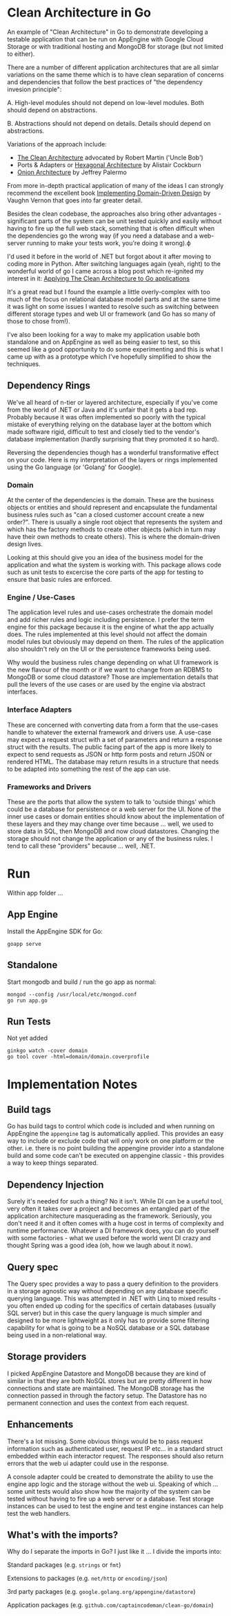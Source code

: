 # Clean Architecture in Go

An example of "Clean Architecture" in Go to demonstrate developing a testable
application that can be run on AppEngine with Google Cloud Storage or with 
traditional hosting and MongoDB for storage (but not limited to either).

There are a number of different application architectures that are all simlar
variations on the same theme which is to have clean separation of concerns and 
dependencies that follow the best practices of "the dependency invesion principle":

A. High-level modules should not depend on low-level modules. Both should depend on abstractions.

B. Abstractions should not depend on details. Details should depend on abstractions.

Variations of the approach include:

* [The Clean Architecture](https://blog.8thlight.com/uncle-bob/2012/08/13/the-clean-architecture.html) advocated by Robert Martin ('Uncle Bob')
* Ports & Adapters or [Hexagonal Architecture](http://alistair.cockburn.us/Hexagonal+architecture) by Alistair Cockburn
* [Onion Architecture](http://jeffreypalermo.com/blog/the-onion-architecture-part-1/) by Jeffrey Palermo

From more in-depth practical application of many of the ideas I can strongly 
recommend the excellent book [Implementing Domain-Driven Design](http://www.amazon.com/Implementing-Domain-Driven-Design-Vaughn-Vernon/dp/0321834577)
by Vaughn Vernon that goes into far greater detail.

Besides the clean codebase, the approaches also bring other advantages - significant
parts of the system can be unit tested quickly and easily without having to fire 
up the full web stack, something that is often difficult when the dependencies 
go the wrong way (if you need a database and a web-server running to make your 
tests work, you're doing it wrong).ф

I'd used it before in the world of .NET but forgot about it after moving to coding
more in Python. After switching languages again (yeah, right) to the wonderful 
world of go I came across a blog post which re-ignited my interest in it:
[Applying The Clean Architecture to Go applications](http://manuel.kiessling.net/2012/09/28/applying-the-clean-architecture-to-go-applications/)

It's a great read but I found the example a little overly-complex with too much of
the focus on relational database model parts and at the same time it was light
on some issues I wanted to resolve such as switching between different storage types
and web UI or framework (and Go has so many of those to chose from!).

I've also been looking for a way to make my application usable both standalone
and on AppEngine as well as being easier to test, so this seemed like a good opportunity
to do some experimenting and this is what I came up with as a prototype which I've
hopefully simplified to show the techniques.

## Dependency Rings

We've all heard of n-tier or layered architecture, especially if you've come 
from the world of .NET or Java and it's unfair that it gets a bad rep. Probably
because it was often implemented so poorly with the typical mistake of everything
relying on the database layer at the bottom which made software rigid, difficult
to test and closely tied to the vendor's database implementation (hardly surprising
that they promoted it so hard).

Reversing the dependencies though has a wonderful transformative effect on your 
code. Here is my interpretation of the layers or rings implemented using the Go 
language (or 'Golang' for Google).

### Domain

At the center of the dependencies is the domain. These are the business objects
or entities and should represent and encapsulate the fundamental business rules
such as "can a closed customer account create a new order?". There is usually a
single root object that represents the system and which has the factory methods 
to create other objects (which in turn may have their own methods to create others). 
This is where the domain-driven design lives.

Looking at this should give you an idea of the business model for the application
and what the system is working with. This package allows code such as unit tests 
to excercise the core parts of the app for testing to ensure that basic rules are 
enforced.

### Engine / Use-Cases

The application level rules and use-cases orchestrate the domain model and add richer
rules and logic including persistence. I prefer the term engine for this package 
because it is the engine of what the app actually does. The rules implemented at this
level should not affect the domain model rules but obviously may depend on them. 
The rules of the application also shouldn't rely on the UI or the persistence 
frameworks being used.

Why would the business rules change depending on what UI framework is the new flavour 
of the month or if we want to change from an RDBMS to MongoDB or some cloud datastore?
Those are implementation details that pull the levers of the use cases or are used by
the engine via abstract interfaces.

### Interface Adapters

These are concerned with converting data from a form that the use-cases handle to
whatever the external framework and drivers use. A use-case may expect a request 
struct with a set of parameters and return a response struct with the results. The 
public facing part of the app is more likely to expect to send requests as JSON or 
http form posts and return JSON or rendered HTML. The database may return results 
in a structure that needs to be adapted into something the rest of the app can use.

### Frameworks and Drivers

These are the ports that allow the system to talk to 'outside things' which could be
a database for persistence or a web server for the UI. None of the inner use cases 
or domain entities should know about the implementation of these layers and they may 
change over time because ... well, we used to store data in SQL, then MongoDB and 
now cloud datastores. Changing the storage should not change the application or any 
of the business rules. I tend to call these "providers" because ... well, .NET.

# Run

Within app folder ...

## App Engine

Install the AppEngine SDK for Go:

    goapp serve

## Standalone

Start mongodb and build / run the go app as normal:

    mongod --config /usr/local/etc/mongod.conf
    go run app.go

## Run Tests

Not yet added

    ginkgo watch -cover domain
    go tool cover -html=domain/domain.coverprofile

# Implementation Notes

## Build tags

Go has build tags to control which code is included and when running on AppEngine
the `appengine` tag is automatically applied. This provides an easy way to include
or exclude code that will only work on one platform or the other. i.e. there is no
point building the appengine provider into a standalone build and some code can't
be executed on appengine classic - this provides a way to keep things separated.

## Dependency Injection

Surely it's needed for such a thing? No it isn't. While DI can be a useful tool,
very often it takes over a project and becomes an entangled part of the application
architecture masquerading as the framework. Seriously, you don't need it and it 
often comes with a huge cost in terms of complexity and runtime performance. 
Whatever a DI framework does, you can do yourself with some factories - what we
used before the world went DI crazy and thought Spring was a good idea (oh, how
we laugh about it now).

## Query spec

The Query spec provides a way to pass a query definition to the providers in a
storage agnostic way without depending on any database specific querying language.
This was attempted in .NET with Linq to mixed results - you often ended up coding
for the specifics of certain databases (usually SQL server) but in this case the
query language is much simpler and designed to be more lightweight as it only has
to provide some filtering capability for what is going to be a NoSQL database or
a SQL database being used in a non-relational way.

## Storage providers

I picked AppEngine Datastore and MongoDB because they are kind of similar in that
they are both NoSQL stores but are pretty different in how connections and state
are maintained. The MongoDB storage has the connection passed in through the 
factory setup. The Datastore has no permanent connection and uses the context
from each request.

## Enhancements

There's a lot missing. Some obvious things would be to pass request information
such as authenticated user, request IP etc... in a standard struct embedded within
each interactor request. The responses should also return errors that the web ui
adapter could use in the response.

A console adapter could be created to demonstrate the ability to use the engine
app logic and the storage without the web ui. Speaking of which ... some unit tests
would also show how the majority of the system can be tested without having to 
fire up a web server or a database. Test storage instances can be used to test 
the engine and test engine instances can help test the web handlers.  

## What's with the imports?

Why do I separate the imports in Go? I just like it ... I divide the imports into:

Standard packages (e.g. `strings` or `fmt`)

Extensions to packages (e.g. `net/http` or `encoding/json`)

3rd party packages (e.g. `google.golang.org/appengine/datastore`)

Application packages (e.g. `github.com/captaincodeman/clean-go/domain`)
